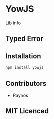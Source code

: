 # YowJS

Lib info

## Typed Error

## Installation

`npm install yowjs`

## Contributors

 - Raynos

## MIT Licenced
